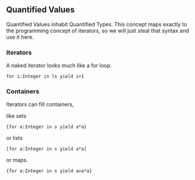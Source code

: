 ## Quantified Values

Quantified Values inhabit Quantified Types.
This concept maps exactly to the programming concept of iterators,
so we will just steal that syntax and use it here.

### Iterators

A naked iterator looks much like a for loop.

```lsts
for i:Integer in ls yield i+1
```

### Containers

Iterators can fill containers,

like sets

```lsts
{for a:Integer in s yield a*a}
```

or lists

```lsts
[for a:Integer in s yield a*a]
```

or maps.

```lsts
{for a:Integer in s yield a=a*a}
```
